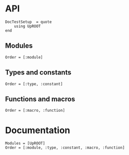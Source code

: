 # API

```@meta
DocTestSetup  = quote
    using UpROOT
end
```

## Modules

```@index
Order = [:module]
```

## Types and constants

```@index
Order = [:type, :constant]
```

## Functions and macros

```@index
Order = [:macro, :function]
```

# Documentation

```@autodocs
Modules = [UpROOT]
Order = [:module, :type, :constant, :macro, :function]
```
